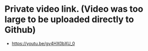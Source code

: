 # Private video link. (Video was too large to be uploaded directly to Github)
  - https://youtu.be/gv4HX0bXU_0
